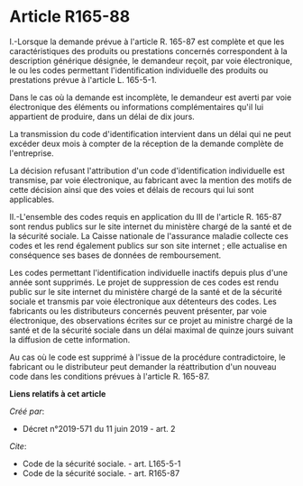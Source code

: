 # Article R165-88

I.-Lorsque la demande prévue à l'article R. 165-87 est complète et que les caractéristiques des produits ou prestations
concernés correspondent à la description générique désignée, le demandeur reçoit, par voie électronique, le ou les codes
permettant l'identification individuelle des produits ou prestations prévue à l'article L. 165-5-1. 

Dans le cas où la demande est incomplète, le demandeur est averti par voie électronique des éléments ou informations
complémentaires qu'il lui appartient de produire, dans un délai de dix jours. 

La transmission du code d'identification intervient dans un délai qui ne peut excéder deux mois à compter de la réception de
la demande complète de l'entreprise. 

La décision refusant l'attribution d'un code d'identification individuelle est transmise, par voie électronique, au fabricant
avec la mention des motifs de cette décision ainsi que des voies et délais de recours qui lui sont applicables. 

II.-L'ensemble des codes requis en application du III de l'article R. 165-87 sont rendus publics sur le site internet du
ministère chargé de la santé et de la sécurité sociale. La Caisse nationale de l'assurance maladie collecte ces codes et les
rend également publics sur son site internet ; elle actualise en conséquence ses bases de données de remboursement. 

Les codes permettant l'identification individuelle inactifs depuis plus d'une année sont supprimés. Le projet de suppression
de ces codes est rendu public sur le site internet du ministère chargé de la santé et de la sécurité sociale et transmis par
voie électronique aux détenteurs des codes. Les fabricants ou les distributeurs concernés peuvent présenter, par voie
électronique, des observations écrites sur ce projet au ministre chargé de la santé et de la sécurité sociale dans un délai
maximal de quinze jours suivant la diffusion de cette information. 

Au cas où le code est supprimé à l'issue de la procédure contradictoire, le fabricant ou le distributeur peut demander la
réattribution d'un nouveau code dans les conditions prévues à l'article R. 165-87.

**Liens relatifs à cet article**

_Créé par_:

  - Décret n°2019-571 du 11 juin 2019 - art. 2

_Cite_:

  - Code de la sécurité sociale. - art. L165-5-1
  - Code de la sécurité sociale. - art. R165-87
